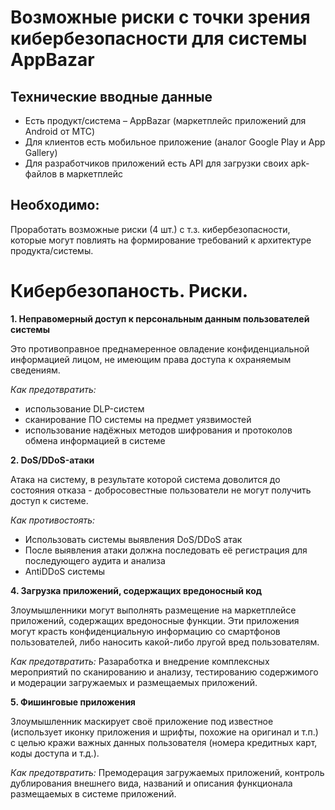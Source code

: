 # Возможные риски с точки зрения кибербезопасности для системы AppBazar
## Технические вводные данные
* Есть продукт/система – AppBazar (маркетплейс приложений для Android от МТС)
* Для клиентов есть мобильное приложение (аналог Google Play и App Gallery)
* Для разработчиков приложений есть API для загрузки своих apk-файлов в маркетплейс

## Необходимо:
Проработать возможные риски (4 шт.) с т.з. кибербезопасности, которые могут повлиять на формирование требований к архитектуре продукта/системы.

# Кибербезопаность. Риски.
**1. Неправомерный доступ к персональным данным пользователей системы**

Это противоправное преднамеренное овладение конфиденциальной информацией лицом, не имеющим права доступа к охраняемым сведениям.

*Как предотвратить:*
* использование DLP-систем
* сканирование ПО системы на предмет уязвимостей
* использование надёжных методов шифрования и протоколов обмена информацией в системе

**2. DoS/DDoS-атаки**  

Атака на систему, в результате которой система доволится до состояния отказа - добросовестные пользователи не могут получить доступ к системе.

*Как противостоять:*
* Использовать системы выявления DoS/DDoS атак
* После выявления атаки должна последовать её регистрация для последующего аудита и анализа
* AntiDDoS системы

**4. Загрузка приложений, содержащих вредоносный код**

Злоумышленники могут выполнять размещение на маркетплейсе приложений, содержащих вредоносные функции. Эти приложения могут красть конфиденциальную информацию со смартфонов пользователей, либо наносить какой-либо лругой вред пользователям.

*Как предотвратить:*
Разаработка и внедрение комплексных мероприятий по сканированию и анализу, тестированию содержимого и модерации загружаемых и размещаемых приложений.

**5. Фишинговые приложения**

Злоумышленник маскирует своё приложение под известное (использует иконку приложения и шрифты, похожие на оригинал и т.п.) с целью кражи важных данных пользователя (номера кредитных карт, коды доступа и т.д.).

*Как предотвратить:*
Премодерация загружаемых приложений, контроль дублирования внешнего вида, названий и описания функционала размещаемых в системе приложений.
